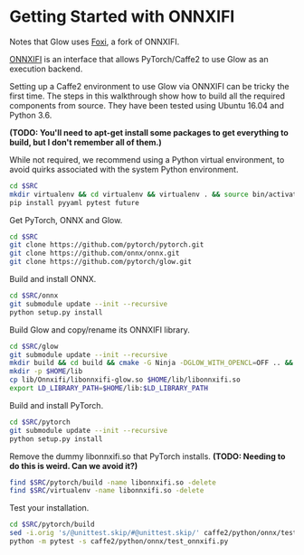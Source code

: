 # Getting Started with ONNXIFI

Notes that Glow uses [Foxi](https://github.com/houseroad/foxi/tree/master/foxi), a fork of ONNXIFI.

[ONNXIFI](https://github.com/onnx/onnx/blob/master/docs/ONNXIFI.md) is an
interface that allows PyTorch/Caffe2 to use Glow as an execution backend.

Setting up a Caffe2 environment to use Glow via ONNXIFI can be tricky the first
time. The steps in this walkthrough show how to build all the required
components from source.  They have been tested using Ubuntu 16.04 and Python
3.6.

**(TODO: You'll need to apt-get install some packages to get everything to
build, but I don't remember all of them.)**

While not required, we recommend using a Python virtual environment, to avoid
quirks associated with the system Python environment.

```bash
cd $SRC
mkdir virtualenv && cd virtualenv && virtualenv . && source bin/activate
pip install pyyaml pytest future
```

Get PyTorch, ONNX and Glow.

```bash
cd $SRC
git clone https://github.com/pytorch/pytorch.git
git clone https://github.com/onnx/onnx.git
git clone https://github.com/pytorch/glow.git
```

Build and install ONNX.

```bash
cd $SRC/onnx
git submodule update --init --recursive
python setup.py install
```

Build Glow and copy/rename its ONNXIFI library.

```bash
cd $SRC/glow
git submodule update --init --recursive
mkdir build && cd build && cmake -G Ninja -DGLOW_WITH_OPENCL=OFF .. && ninja all
mkdir -p $HOME/lib
cp lib/Onnxifi/libonnxifi-glow.so $HOME/lib/libonnxifi.so
export LD_LIBRARY_PATH=$HOME/lib:$LD_LIBRARY_PATH
```

Build and install PyTorch.

```bash
cd $SRC/pytorch
git submodule update --init --recursive
python setup.py install
```

Remove the dummy libonnxifi.so that PyTorch installs. **(TODO: Needing to do
this is weird.  Can we avoid it?)**

```bash
find $SRC/pytorch/build -name libonnxifi.so -delete
find $SRC/virtualenv -name libonnxifi.so -delete
```

Test your installation.

```bash
cd $SRC/pytorch/build
sed -i.orig 's/@unittest.skip/#@unittest.skip/' caffe2/python/onnx/test_onnxifi.py
python -m pytest -s caffe2/python/onnx/test_onnxifi.py
```
